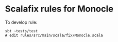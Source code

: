 # Scalafix rules for Monocle

To develop rule:
```
sbt ~tests/test
# edit rules/src/main/scala/fix/Monocle.scala
```
